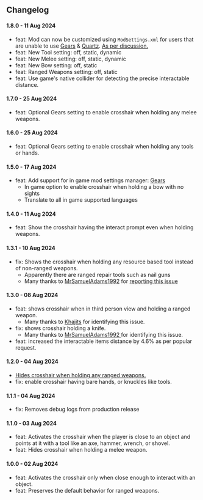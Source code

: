 ## Changelog

#### 1.8.0 - 11 Aug 2024

- feat: Mod can now be customized using `ModSettings.xml` for users that are unable to use [Gears](https://www.nexusmods.com/7daystodie/mods/4017) & [Quartz](https://www.nexusmods.com/7daystodie/mods/2409/). [As per discussion.](https://www.nexusmods.com/7daystodie/mods/5640?tab=posts&jump_to_comment=143710005&BH=0)
- feat: New Tool setting: off, static, dynamic
- feat: New Melee setting: off, static, dynamic
- feat: New Bow setting: off, static
- feat: Ranged Weapons setting: off, static
- feat: Use game's native collider for detecting the precise interactable distance.

#### 1.7.0 - 25 Aug 2024

- feat: Optional Gears setting to enable crosshair when holding any melee weapons.

#### 1.6.0 - 25 Aug 2024

- feat: Optional Gears setting to enable crosshair when holding any tools or hands.

#### 1.5.0 - 17 Aug 2024

- feat: Add support for in game mod settings manager: [Gears](https://www.nexusmods.com/7daystodie/mods/4017)
    - In game option to enable crosshair when holding a bow with no sights
    - Translate to all in game supported languages

#### 1.4.0 - 11 Aug 2024

- feat: Show the crosshair having the interact prompt even when holding weapons.

#### 1.3.1 - 10 Aug 2024

- fix: Shows the crosshair when holding any resource based tool instead of non-ranged weapons.
    - Apparently there are ranged repair tools such as nail guns
    - Many thanks to [MrSamuelAdams1992](https://next.nexusmods.com/profile/MrSamuelAdams1992/about-me?gameId=1059)
      for [reporting this issue](https://www.nexusmods.com/7daystodie/mods/5601?tab=posts&jump_to_comment=142699761)

#### 1.3.0 - 08 Aug 2024

- feat: shows crosshair when in third person view and holding a ranged weapon.
    - Many thanks to [Khajits](https://www.nexusmods.com/7daystodie/users/37992605) for identifying this issue.
- fix: shows crosshair holding a knife.
    - Many thanks to [MrSamuelAdams1992 ](https://www.nexusmods.com/7daystodie/users/78780238) for identifying this
      issue.
- feat: increased the interactable items distance by 4.6% as per popular request.

#### 1.2.0 - 04 Aug 2024

- [Hides crosshair when holding any ranged weapons.](https://www.nexusmods.com/7daystodie/articles/813)
- fix: enable crosshair having bare hands, or knuckles like tools.

#### 1.1.1 - 04 Aug 2024

- fix: Removes debug logs from production release

#### 1.1.0 - 03 Aug 2024

- feat: Activates the crosshair when the player is close to an object and points at it with a tool like an axe, hammer,
  wrench, or shovel.
- feat: Hides crosshair when holding a melee weapon.

#### 1.0.0 - 02 Aug 2024

- feat: Activates the crosshair only when close enough to interact with an object.
- feat: Preserves the default behavior for ranged weapons.
